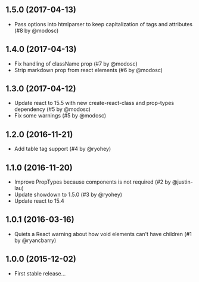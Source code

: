 ## 1.5.0 (2017-04-13)

*   Pass options into htmlparser to keep capitalization of tags and attributes (#8 by @modosc)

## 1.4.0 (2017-04-13)

*   Fix handling of className prop (#7 by @modosc)
*   Strip markdown prop from react elements (#6 by @modosc)

## 1.3.0 (2017-04-12)

*   Update react to 15.5 with new create-react-class and prop-types dependency (#5 by @modosc)
*   Fix some warnings (#5 by @modosc)

## 1.2.0 (2016-11-21)

*   Add table tag support (#4 by @ryohey)

## 1.1.0 (2016-11-20)

*   Improve PropTypes because components is not required (#2 by @justin-lau)
*   Update showdown to 1.5.0 (#3 by @ryohey)
*   Update react to 15.4

## 1.0.1 (2016-03-16)

*   Quiets a React warning about how void elements can't have children (#1 by @ryancbarry)

## 1.0.0 (2015-12-02)

*   First stable release...
